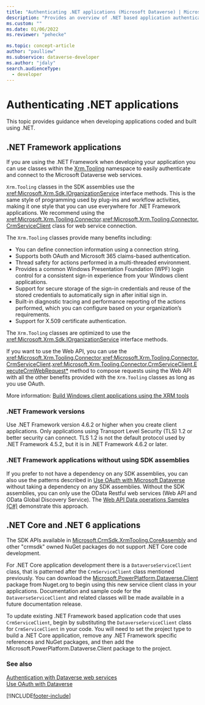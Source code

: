 ```yaml
---
title: "Authenticating .NET applications (Microsoft Dataverse) | Microsoft Docs" 
description: "Provides an overview of .NET based application authentication with Microsoft Dataverse web services." 
ms.custom: ""
ms.date: 01/06/2022
ms.reviewer: "pehecke"

ms.topic: concept-article
author: "paulliew" 
ms.subservice: dataverse-developer
ms.author: "jdaly"
search.audienceType: 
  - developer
---
```


# Authenticating .NET applications

This topic provides guidance when developing applications coded and built using .NET.

## .NET Framework applications

If you are using the .NET Framework when developing your application you can use classes within the [Xrm.Tooling](/dotnet/api/) namespace to easily authenticate and connect to the Microsoft Dataverse web services.

`Xrm.Tooling` classes in the SDK assemblies use the <xref:Microsoft.Xrm.Sdk.IOrganizationService> interface methods. This is the same style of programming used by plug-ins and workflow activities, making it one style that you can use everywhere for .NET Framework applications. We recommend using the <xref:Microsoft.Xrm.Tooling.Connector>.<xref:Microsoft.Xrm.Tooling.Connector.CrmServiceClient> class for web service connection.

The `Xrm.Tooling` classes provide many benefits including:
- You can define connection information using a connection string.
- Supports both OAuth and Microsoft 365 claims-based authentication.
- Thread safety for actions performed in a multi-threaded environment.
- Provides a common Windows Presentation Foundation (WPF) login control for a consistent sign-in experience from your Windows client applications.
- Support for secure storage of the sign-in credentials and reuse of the stored credentials to automatically sign in after initial sign in.
- Built-in diagnostic tracing and performance reporting of the actions performed, which you can configure based on your organization’s requirements.
- Support for X.509 certificate authentication.

The `Xrm.Tooling` classes are optimized to use the <xref:Microsoft.Xrm.Sdk.IOrganizationService> interface methods.

If you want to use the Web API, you can use the <xref:Microsoft.Xrm.Tooling.Connector>.<xref:Microsoft.Xrm.Tooling.Connector.CrmServiceClient>.<xref:Microsoft.Xrm.Tooling.Connector.CrmServiceClient.ExecuteCrmWebRequest*> method to compose requests using the Web API with all the other benefits provided with the `Xrm.Tooling` classes as long as you use OAuth.

More information: [Build Windows client applications using the XRM tools](xrm-tooling/build-windows-client-applications-xrm-tools.md)


### .NET Framework versions

Use .NET Framework version 4.6.2 or higher when you create client applications. Only applications using Transport Level Security (TLS) 1.2 or better security can connect. TLS 1.2 is not the default protocol used by .NET Framework 4.5.2, but it is in .NET Framework 4.6.2 or later.

### .NET Framework applications without using SDK assemblies

If you prefer to not have a dependency on any SDK assemblies, you can also use the patterns described in [Use OAuth with Microsoft Dataverse](authenticate-oauth.md) without taking a dependency on any SDK assemblies. Without the SDK assemblies, you can only use the OData Restful web services (Web API and OData Global Discovery Service). The [Web API Data operations Samples (C#)](webapi/web-api-samples-csharp.md) demonstrate this approach.

## .NET Core and .NET 6 applications

The SDK APIs available in [Microsoft.CrmSdk.XrmTooling.CoreAssembly](https://www.nuget.org/packages/Microsoft.CrmSdk.XrmTooling.CoreAssembly/) and other "crmsdk" owned NuGet packages do not support .NET Core code development.

For .NET Core application development there is a `DataverseServiceClient` class, that is patterned after the `CrmServiceClient` class mentioned previously. You can download the [Microsoft.PowerPlatform.Dataverse.Client](https://www.nuget.org/packages/Microsoft.PowerPlatform.Dataverse.Client/) package from Nuget.org to begin using this new service client class in your applications. Documentation and sample code for the `DataverseServiceClient` and related classes will be made available in a future documentation release.

To update existing .NET Framework based application code that uses `CrmServiceClient`, begin by substituting the `DataverseServiceClient` class for `CrmServiceClient` in your code. You will need to set the project type to build a .NET Core application, remove any .NET Framework specific references and NuGet packages, and then add the Microsoft.PowerPlatform.Dataverse.Client package to the project.

### See also

[Authentication with Dataverse web services](authentication.md)<br />
[Use OAuth with Dataverse](authenticate-oauth.md)


[!INCLUDE[footer-include](../../includes/footer-banner.md)]
